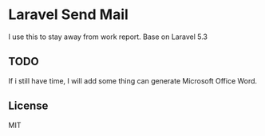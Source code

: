 # Laravel Send Mail
I use this to stay away from work report.
Base on Laravel 5.3

## TODO
If i still have time, I will add some thing can generate Microsoft Office Word.

## License
MIT
